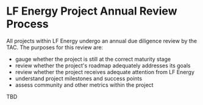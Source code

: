 # LF Energy Project Annual Review Process

All projects within LF Energy undergo an annual due diligence review by the TAC. The purposes for this review are:

* gauge whether the project is still at the correct maturity stage
* review whether the project's roadmap adequately addresses its goals
* review whether the project receives adequate attention from LF Energy
* understand project milestones and success points
* assess community and other metrics within the project

TBD
